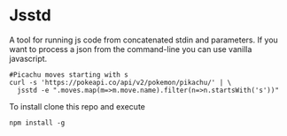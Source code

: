 # Jsstd

A tool for running js code from concatenated stdin and parameters.
If you want to process a json from the command-line you can use vanilla javascript.

```
#Picachu moves starting with s
curl -s 'https://pokeapi.co/api/v2/pokemon/pikachu/' | \
  jsstd -e ".moves.map(m=>m.move.name).filter(n=>n.startsWith('s'))"
```

To install clone this repo and execute
```
npm install -g
```
